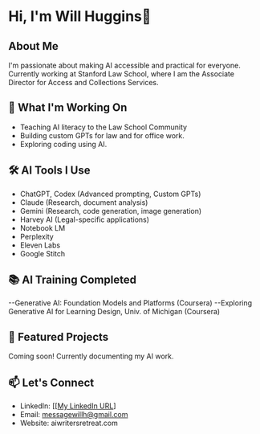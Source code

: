 # Hi, I'm Will Huggins👋

## About Me
I'm passionate about making AI accessible and practical for everyone. Currently 
working at Stanford Law School, where I am the Associate Director for Access and Collections Services.

## 🎯 What I'm Working On
- Teaching AI literacy to the Law School Community
- Building custom GPTs for law and for office work.
- Exploring coding using AI.

## 🛠️ AI Tools I Use
- ChatGPT, Codex (Advanced prompting, Custom GPTs)
- Claude (Research, document analysis)
- Gemini (Research, code generation, image generation)
- Harvey AI (Legal-specific applications)
- Notebook LM
- Perplexity
- Eleven Labs
- Google Stitch

## 📚 AI Training Completed
--Generative AI: Foundation Models and Platforms (Coursera)
--Exploring Generative AI for Learning Design, Univ. of Michigan (Coursera)

## 🌟 Featured Projects
Coming soon! Currently documenting my AI work.

## 📫 Let's Connect
- LinkedIn: [[[My LinkedIn URL](https://www.linkedin.com/in/will-huggins/)]
- Email: messagewillh@gmail.com
- Website: aiwritersretreat.com
